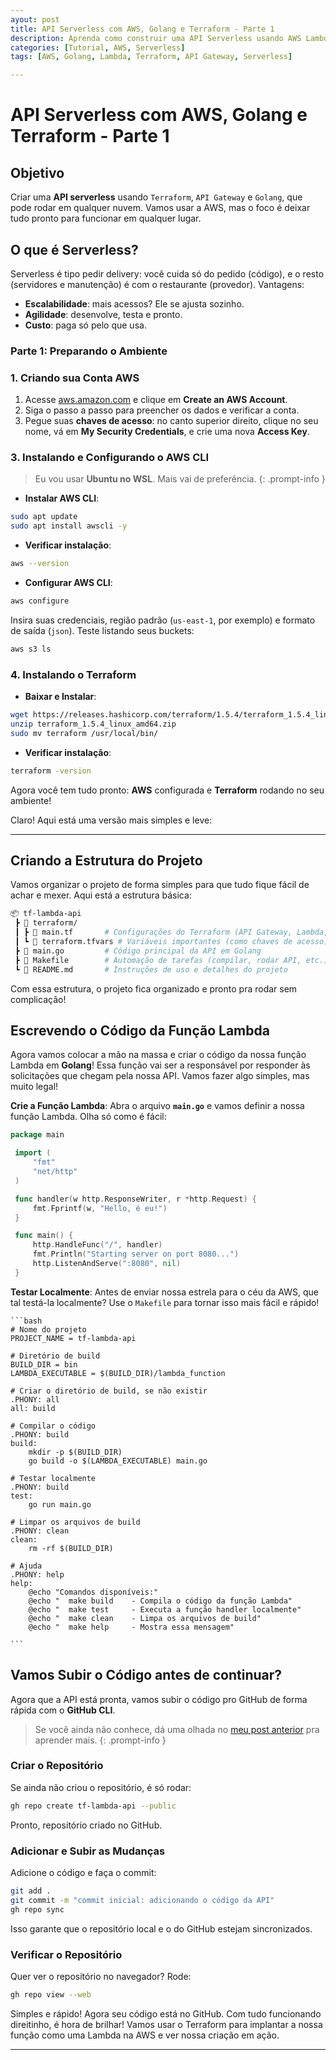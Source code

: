 ```yaml
---
ayout: post
title: API Serverless com AWS, Golang e Terraform - Parte 1
description: Aprenda como construir uma API Serverless usando AWS Lambda e API Gateway com Golang, provisionando a infraestrutura com Terraform. Parte 1 de uma série prática.
categories: [Tutorial, AWS, Serverless]
tags: [AWS, Golang, Lambda, Terraform, API Gateway, Serverless]

---
```


# API Serverless com AWS, Golang e Terraform - Parte 1

## **Objetivo**
Criar uma **API serverless** usando `Terraform`, `API Gateway` e `Golang`, que pode rodar em qualquer nuvem. Vamos usar a AWS, mas o foco é deixar tudo pronto para funcionar em qualquer lugar.

## **O que é Serverless?**
Serverless é tipo pedir delivery: você cuida só do pedido (código), e o resto (servidores e manutenção) é com o restaurante (provedor). Vantagens:

- **Escalabilidade**: mais acessos? Ele se ajusta sozinho.
- **Agilidade**: desenvolve, testa e pronto.
- **Custo**: paga só pelo que usa.

### **Parte 1: Preparando o Ambiente**

### 1. **Criando sua Conta AWS**

1. Acesse [aws.amazon.com](https://aws.amazon.com) e clique em **Create an AWS Account**.
2. Siga o passo a passo para preencher os dados e verificar a conta.
3. Pegue suas **chaves de acesso**: no canto superior direito, clique no seu nome, vá em **My Security Credentials**, e crie uma nova **Access Key**.

### 3. **Instalando e Configurando o AWS CLI**

>Eu  vou usar **Ubuntu no WSL**. Mais vai de preferência.
{: .prompt-info }

- **Instalar AWS CLI**:

```bash
sudo apt update
sudo apt install awscli -y
```

- **Verificar instalação**:

```bash
aws --version
```

- **Configurar AWS CLI**:

```bash
aws configure
```

Insira suas credenciais, região padrão (`us-east-1`, por exemplo) e formato de saída (`json`). Teste listando seus buckets:

```bash
aws s3 ls
```

### 4. **Instalando o Terraform**

- **Baixar e Instalar**:

```bash
wget https://releases.hashicorp.com/terraform/1.5.4/terraform_1.5.4_linux_amd64.zip
unzip terraform_1.5.4_linux_amd64.zip
sudo mv terraform /usr/local/bin/
```

- **Verificar instalação**:

```bash
terraform -version
```

Agora você tem tudo pronto: **AWS** configurada e **Terraform** rodando no seu ambiente!


Claro! Aqui está uma versão mais simples e leve:

---

## **Criando a Estrutura do Projeto**
   
Vamos organizar o projeto de forma simples para que tudo fique fácil de achar e mexer. Aqui está a estrutura básica:
```bash
📦 tf-lambda-api
 ┣ 📂 terraform/
 ┃ ┣ 📜 main.tf       # Configurações do Terraform (API Gateway, Lambda, etc.)
 ┃ ┗ 📜 terraform.tfvars # Variáveis importantes (como chaves de acesso)
 ┣ 📜 main.go         # Código principal da API em Golang
 ┣ 📜 Makefile        # Automação de tarefas (compilar, rodar API, etc.)
 ┗ 📜 README.md       # Instruções de uso e detalhes do projeto

```
Com essa estrutura, o projeto fica organizado e pronto pra rodar sem complicação!

## **Escrevendo o Código da Função Lambda**

Agora vamos colocar a mão na massa e criar o código da nossa função Lambda em **Golang**! Essa função vai ser a responsável por responder às solicitações que chegam pela nossa API. Vamos fazer algo simples, mas muito legal!


**Crie a Função Lambda**:
   Abra o arquivo **`main.go`** e vamos definir a nossa função Lambda. Olha só como é fácil:

   ```go
  package main

    import (
        "fmt"
        "net/http"
    )

    func handler(w http.ResponseWriter, r *http.Request) {
        fmt.Fprintf(w, "Hello, é eu!")
    }

    func main() {
        http.HandleFunc("/", handler)
        fmt.Println("Starting server on port 8080...")
        http.ListenAndServe(":8080", nil)
    }
 
   ```

**Testar Localmente**:
   Antes de enviar nossa estrela para o céu da AWS, que tal testá-la localmente? Use o `Makefile` para tornar isso mais fácil e rápido!

    ```bash
    # Nome do projeto
    PROJECT_NAME = tf-lambda-api

    # Diretório de build
    BUILD_DIR = bin
    LAMBDA_EXECUTABLE = $(BUILD_DIR)/lambda_function

    # Criar o diretório de build, se não existir
    .PHONY: all
    all: build

    # Compilar o código
    .PHONY: build
    build:
        mkdir -p $(BUILD_DIR)
        go build -o $(LAMBDA_EXECUTABLE) main.go

    # Testar localmente
    .PHONY: build
    test:
        go run main.go

    # Limpar os arquivos de build
    .PHONY: clean
    clean:
        rm -rf $(BUILD_DIR)

    # Ajuda
    .PHONY: help
    help:
        @echo "Comandos disponíveis:"
        @echo "  make build    - Compila o código da função Lambda"
        @echo "  make test     - Executa a função handler localmente"
        @echo "  make clean    - Limpa os arquivos de build"
        @echo "  make help     - Mostra essa mensagem"

    ```

## Vamos Subir o Código antes de continuar? 

Agora que a API está pronta, vamos subir o código pro GitHub de forma rápida com o **GitHub CLI**. 

>Se você ainda não conhece, dá uma olhada no [meu post anterior](http://www.blackwidow.com.br/posts/github-cli/) pra aprender mais.
{: .prompt-info }

### Criar o Repositório

Se ainda não criou o repositório, é só rodar:

```bash
gh repo create tf-lambda-api --public
```

Pronto, repositório criado no GitHub.

### Adicionar e Subir as Mudanças

Adicione o código e faça o commit:

```bash
git add .
git commit -m "commit inicial: adicionando o código da API"
gh repo sync
```

Isso garante que o repositório local e o do GitHub estejam sincronizados.

### Verificar o Repositório

Quer ver o repositório no navegador? Rode:

```bash
gh repo view --web
```

Simples e rápido! Agora seu código está no GitHub. Com tudo funcionando direitinho, é hora de brilhar! Vamos usar o Terraform para implantar a nossa função como uma Lambda na AWS e ver nossa criação em ação. 

---
